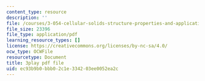 ```yaml
---
content_type: resource
description: ''
file: /courses/3-054-cellular-solids-structure-properties-and-applications-spring-2015/ec93b9b0bbb02c1e334203ee0052ea2c_4d3RQs2JnKg.pdf
file_size: 23396
file_type: application/pdf
learning_resource_types: []
license: https://creativecommons.org/licenses/by-nc-sa/4.0/
ocw_type: OCWFile
resourcetype: Document
title: 3play pdf file
uid: ec93b9b0-bbb0-2c1e-3342-03ee0052ea2c
---
```

